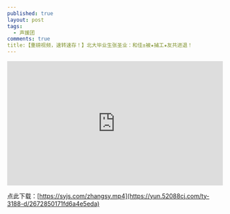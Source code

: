 ```yaml
---
published: true
layout: post
tags:
  - 声援团
comments: true
title:【重磅视频，速转速存！】北大毕业生张圣业：和佳±被★捕工★友共进退！
---
```


<div style="width:100%;height:0px;position:relative;padding-bottom:57.500%;"><iframe src="https://yun.52088cj.com/ty-3188-ck/2672850171fd6a4e5eda" frameborder="0" width="100%" height="100%" allowfullscreen style="width:100%;height:100%;position:absolute;left:0px;top:0px;overflow:hidden;"></iframe></div>

点此下载：[https://syjs.com/zhangsy.mp4](https://yun.52088cj.com/ty-3188-d/2672850171fd6a4e5eda)
